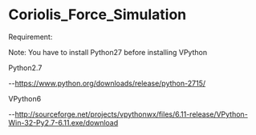 # Coriolis_Force_Simulation

Requirement:

Note:  You have to install Python27 before installing VPython

Python2.7

--https://www.python.org/downloads/release/python-2715/

VPython6

--http://sourceforge.net/projects/vpythonwx/files/6.11-release/VPython-Win-32-Py2.7-6.11.exe/download
